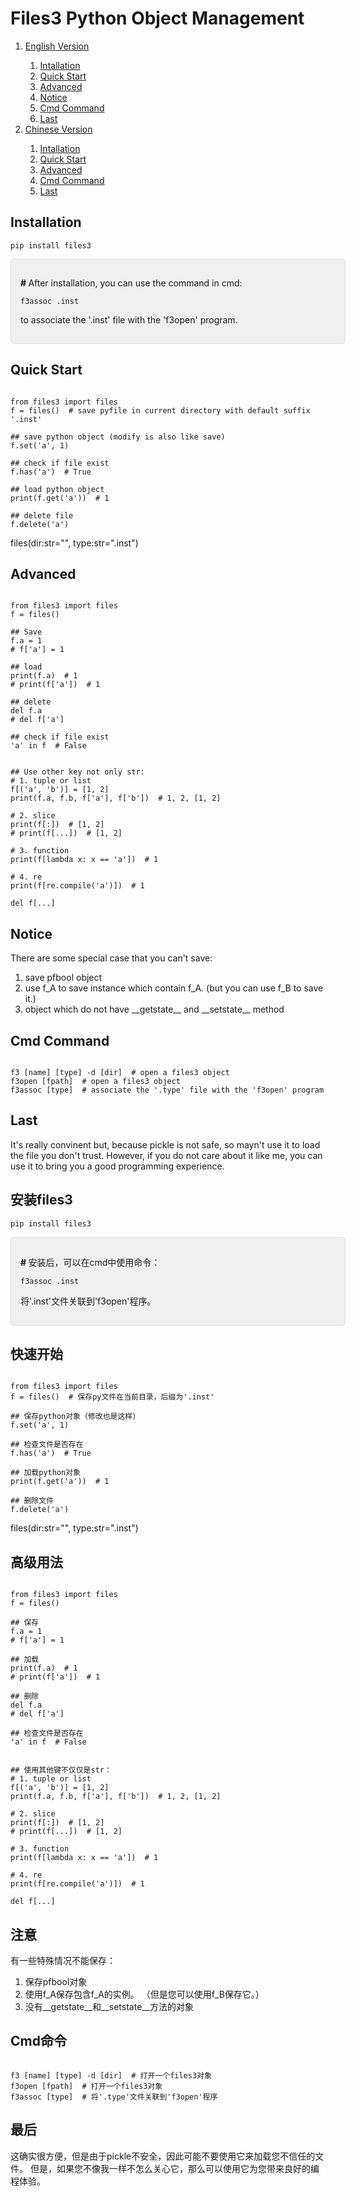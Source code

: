 <h1>Files3 Python Object Management</h1>
<ol>
<li><a href="#en_installation">English Version</li>
<ol>
<li><a href="#en_installation">Intallation</li>
<li><a href="#en_quick_start">Quick Start</li>
<li><a href="#en_advanced">Advanced</li>
<li><a href="#en_notice">Notice</li>
<li><a href="#en_cmd_command">Cmd Command</li>
<li><a href="#en_last">Last</li>
</ol>
<li><a href="#cn_installation">Chinese Version</li>
<ol>
<li><a href="#cn_installation">Intallation</li>
<li><a href="#cn_quick_start">Quick Start</li>
<li><a href="#cn_advanced">Advanced</li>
<li><a href="#cn_cmd_command">Cmd Command</li>
<li><a href="#cn_last">Last</li>
</ol>
</ol>
<a name="en_installation"></a>
<h2>Installation</h2>
<cib-code-block code-lang="python" clipboard-data="pip install files3
"><pre><code class="language-python">pip install files3
</code></pre>
</cib-code-block>
<div style="width: 100%; background-color: rgb(240, 240, 240); border: 1px solid rgb(224, 224, 224); border-radius: 5px; padding: 15px; --darkreader-inline-bgcolor: #f5eee1; --darkreader-inline-border-top: #e5ded1; --darkreader-inline-border-right: #e5ded1; --darkreader-inline-border-bottom: #e5ded1; --darkreader-inline-border-left: #e5ded1;" data-darkreader-inline-bgcolor="" data-darkreader-inline-border-top="" data-darkreader-inline-border-right="" data-darkreader-inline-border-bottom="" data-darkreader-inline-border-left="">
    <p><b># </b>After installation, you can use the command in cmd: 
    <pre><code class="language-cmd">f3assoc .inst</code></pre>
    to associate the '.inst' file with the 'f3open' program.</p>
</div>
<a name="en_quick_start"></a>
<h2>Quick Start</h2>
<pre><code class="language-python">
from files3 import files
f = files()  # save pyfile in current directory with default suffix '.inst'
&nbsp
## save python object (modify is also like save)
f.set('a', 1)
&nbsp
## check if file exist
f.has('a')  # True
&nbsp
## load python object
print(f.get('a'))  # 1
&nbsp
## delete file
f.delete('a')
</code></pre>
<p>files(dir:str="", type:str=".inst")</p>
<a name="en_advanced"></a>
<h2>Advanced</h2>
<pre><code class="language-python">
from files3 import files
f = files()
&nbsp
## Save
f.a = 1
# f['a'] = 1
&nbsp
## load
print(f.a)  # 1
# print(f['a'])  # 1
&nbsp
## delete
del f.a
# del f['a']
&nbsp
## check if file exist
'a' in f  # False
&nbsp
&nbsp
## Use other key not only str:
# 1. tuple or list
f[('a', 'b')] = [1, 2]
print(f.a, f.b, f['a'], f['b'])  # 1, 2, [1, 2]
&nbsp
# 2. slice
print(f[:])  # [1, 2]
# print(f[...])  # [1, 2]
&nbsp
# 3. function
print(f[lambda x: x == 'a'])  # 1
&nbsp
# 4. re
print(f[re.compile('a')])  # 1
&nbsp
del f[...]
</code></pre>
<a name="en_notice"></a>
<h2>Notice</h2>
<p>There are some special case that you can't save:</p>
<ol>
<li>save pfbool object</li>
<li>use f_A to save instance which contain f_A. (but you can use f_B to save it.)</li>
<li>object which do not have __getstate__ and __setstate__ method</li>
</ol>
<a name="en_cmd_command"></a>
<h2>Cmd Command</h2>
<pre><code>
f3 [name] [type] -d [dir]  # open a files3 object
f3open [fpath]  # open a files3 object
f3assoc [type]  # associate the '.type' file with the 'f3open' program
</code></pre>
<a name="en_last"></a>
<h2>Last</h2>
<p>It's really convinent but, because pickle is not safe, so mayn't use it to load the file you don't trust. However, if you do not care about it like me, you can use it to bring you a good programming experience.</p>

<a name="cn_installation"></a>
<h2>安装files3</h2>
<cib-code-block code-lang="python" clipboard-data="pip install files3
"><pre><code class="language-python">pip install files3
</code></pre>
</cib-code-block>
<div style="width: 100%; background-color: rgb(240, 240, 240); border: 1px solid rgb(224, 224, 224); border-radius: 5px; padding: 15px; --darkreader-inline-bgcolor: #f5eee1; --darkreader-inline-border-top: #e5ded1; --darkreader-inline-border-right: #e5ded1; --darkreader-inline-border-bottom: #e5ded1; --darkreader-inline-border-left: #e5ded1;" data-darkreader-inline-bgcolor="" data-darkreader-inline-border-top="" data-darkreader-inline-border-right="" data-darkreader-inline-border-bottom="" data-darkreader-inline-border-left="">
    <p><b># </b>安装后，可以在cmd中使用命令：
    <pre><code class="language-cmd">f3assoc .inst</code></pre>
    将'.inst'文件关联到'f3open'程序。</p>
</div>
<a name="cn_quick_start"></a>
<h2>快速开始</h2>
<pre><code class="language-python">
from files3 import files
f = files()  # 保存py文件在当前目录，后缀为'.inst'
&nbsp
## 保存python对象（修改也是这样）
f.set('a', 1)
&nbsp
## 检查文件是否存在
f.has('a')  # True
&nbsp
## 加载python对象
print(f.get('a'))  # 1
&nbsp
## 删除文件
f.delete('a')
</code></pre>
<p>files(dir:str="", type:str=".inst")</p>
<a name="cn_advanced"></a>
<h2>高级用法</h2>
<pre><code class="language-python">
from files3 import files
f = files()
&nbsp
## 保存
f.a = 1
# f['a'] = 1
&nbsp
## 加载
print(f.a)  # 1
# print(f['a'])  # 1
&nbsp
## 删除
del f.a
# del f['a']
&nbsp
## 检查文件是否存在
'a' in f  # False
&nbsp
&nbsp
## 使用其他键不仅仅是str：
# 1. tuple or list
f[('a', 'b')] = [1, 2]
print(f.a, f.b, f['a'], f['b'])  # 1, 2, [1, 2]
&nbsp
# 2. slice
print(f[:])  # [1, 2]
# print(f[...])  # [1, 2]
&nbsp
# 3. function
print(f[lambda x: x == 'a'])  # 1
&nbsp
# 4. re
print(f[re.compile('a')])  # 1
&nbsp
del f[...]
</code></pre>
<a name="cn_notice"></a>
<h2>注意</h2>
<p>有一些特殊情况不能保存：</p>
<ol>
<li>保存pfbool对象</li>
<li>使用f_A保存包含f_A的实例。 （但是您可以使用f_B保存它。）</li>
<li>没有__getstate__和__setstate__方法的对象</li>
</ol>
<a name="cn_cmd_command"></a>
<h2>Cmd命令</h2>
<pre><code>
f3 [name] [type] -d [dir]  # 打开一个files3对象
f3open [fpath]  # 打开一个files3对象
f3assoc [type]  # 将'.type'文件关联到'f3open'程序
</code></pre>
<a name="cn_last"></a>
<h2>最后</h2>
<p>这确实很方便，但是由于pickle不安全，因此可能不要使用它来加载您不信任的文件。 但是，如果您不像我一样不怎么关心它，那么可以使用它为您带来良好的编程体验。</p>

